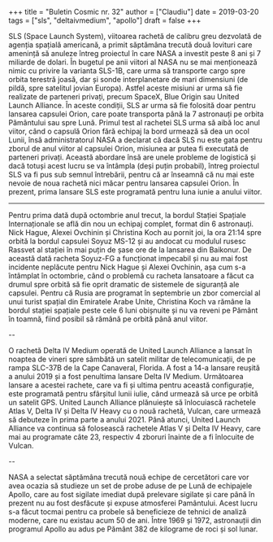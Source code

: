 +++
title = "Buletin Cosmic nr. 32"
author = ["Claudiu"]
date = 2019-03-20
tags = ["sls", "deltaivmedium", "apollo"]
draft = false
+++

SLS (Space Launch System), viitoarea rachetă de calibru greu dezvolată de agenția spațială americană, a primit săptămâna trecută două lovituri care amenință să anuleze întreg proiectul în care NASA a investit peste 8 ani și 7 miliarde de dolari. În bugetul pe anii viitori al NASA nu se mai menționează nimic cu privire la varianta SLS-1B, care urma să transporte cargo spre orbita terestră joasă, dar și sonde interplanetare de mari dimensiuni (de pildă, spre satelitul jovian Europa). Astfel aceste misiuni ar urma să fie realizate de parteneri privați, precum SpaceX, Blue Origin sau United Launch Alliance. În aceste condiții, SLS ar urma să fie folosită doar pentru lansarea capsulei Orion, care poate transporta până la 7 astronauți pe orbita Pământului sau spre Lună. Primul test al rachetei SLS urma să aibă loc anul viitor, când o capsulă Orion fără echipaj la bord urmează să dea un ocol Lunii, însă administratorul NASA a declarat că dacă SLS nu este gata pentru zborul de anul viitor al capsulei Orion, misiunea ar putea fi executată de parteneri privați. Această abordare însă are unele probleme de logistică și dacă totuși acest lucru se va întâmpla (deși puțin probabil), întreg proiectul SLS va fi pus sub semnul întrebării, pentru că ar înseamnă că nu mai este nevoie de noua rachetă nici măcar pentru lansarea capsulei Orion. În prezent, prima lansare SLS este programată pentru luna iunie a anului viitor.

---

Pentru prima dată după octombrie anul trecut, la bordul Stației Spațiale Internaționale se află din nou un echipaj complet, format din 6 astronauți. Nick Hague, Alexei Ovchinin și Christina Koch au pornit joi, la ora 21:14 spre orbită la bordul capsulei Soyuz MS-12 și au andocat cu modulul rusesc Rassvet al stației în mai puțin de șase ore de la lansarea din Baikonur. De această dată racheta Soyuz-FG a funcționat impecabil și nu au mai fost incidente neplăcute pentru Nick Hague și Alexei Ovchinin, așa cum s-a întâmplat în octombrie, când o problemă cu racheta lansatoare a făcut ca drumul spre orbită să fie oprit dramatic de sistemele de siguranță ale capsulei. Pentru că Rusia are programat în septembrie un zbor comercial al unui turist spațial din Emiratele Arabe Unite, Christina Koch va rămâne la bordul stației spațiale peste cele 6 luni obișnuite și nu va reveni pe Pământ în toamnă, fiind posibil să rămână pe orbită până anul viitor.

--

O rachetă Delta IV Medium operată de United Launch Alliance a lansat în noaptea de vineri spre sâmbătă un satelit militar de telecomunicații, de pe rampa SLC-37B de la Cape Canaveral, Florida. A fost a 14-a lansare reușită a anului 2019 și a fost penultima lansare Delta IV Medium. Următoarea lansare a acestei rachete, care va fi și ultima pentru această configurație, este programată pentru sfârșitul lunii iulie, când urmează să urce pe orbită un satelit GPS. United Launch Alliance plănuiește să înlocuiască rachetele Atlas V, Delta IV și Delta IV Heavy cu o nouă rachetă, Vulcan, care urmează să debuteze în prima parte a anului 2021. Până atunci, United Launch Alliance va continua să folosească rachetele Atlas V și Delta IV Heavy, care mai au programate câte 23, respectiv 4 zboruri înainte de a fi înlocuite de Vulcan.

--

NASA a selectat săptămâna trecută nouă echipe de cercetători care vor avea ocazia să studieze un set de probe aduse de pe Lună de echipajele Apollo, care au fost sigilate imediat după prelevare sigilate și care până în prezent nu au fost desfăcute și expuse atmosferei Pamântului. Acest lucru s-a făcut tocmai pentru ca probele să beneficieze de tehnici de analiză moderne, care nu existau acum 50 de ani. Între 1969 și 1972, astronauții din programul Apollo au adus pe Pământ 382 de kilograme de roci și sol lunar.
